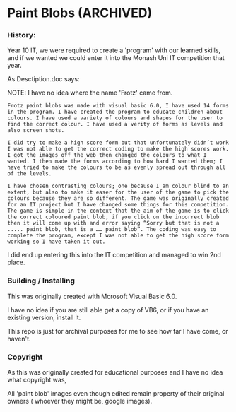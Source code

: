 # Paint Blobs (ARCHIVED)

### History:
Year 10 IT, we were required to create a 'program' with our learned skills,
and if we wanted we could enter it into the Monash Uni IT competition that year.

As Desctiption.doc says:

NOTE: I have no idea where the name 'Frotz' came from.
```
Frotz paint blobs was made with visual basic 6.0, I have used 14 forms in the program. I have created the program to educate children about colours. I have used a variety of colours and shapes for the user to find the correct colour. I have used a verity of forms as levels and also screen shots.

I did try to make a high score form but that unfortunately didn’t work I was not able to get the correct coding to make the high scores work. I got the images off the web then changed the colours to what I wanted. I then made the forms according to how hard I wanted them; I have tried to make the colours to be as evenly spread out through all of the levels.

I have chosen contrasting colours; one because I am colour blind to an extent, but also to make it easer for the user of the game to pick the colours because they are so different. The game was originally created for an IT project but I have changed some things for this competition. The game is simple in the context that the aim of the game is to click the correct coloured paint blob, if you click on the incorrect blob then it will come up with and error saying “Sorry but that is not a ..... paint blob, that is a …… paint blob”. The coding was easy to complete the program, except I was not able to get the high score form working so I have taken it out.
```

I did end up entering this into the IT competition and managed to win 2nd place.


### Building / Installing

This was originally created with Mcrosoft Visual Basic 6.0.

I have no idea if you are still able get a copy of VB6, or if you have an existing version, install it.

This repo is just for archival purposes for me to see how far I have come, or haven't.


### Copyright

As this was originally created for educational purposes and I have no idea what copyright was,

All 'paint blob' images even though edited remain property of their original owners ( whoever they might be, google images).


